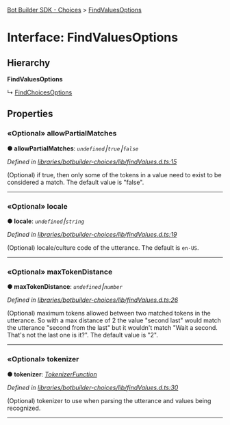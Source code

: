 [Bot Builder SDK - Choices](../README.md) > [FindValuesOptions](../interfaces/botbuilder_choices.findvaluesoptions.md)



# Interface: FindValuesOptions

## Hierarchy

**FindValuesOptions**

↳  [FindChoicesOptions](botbuilder_choices.findchoicesoptions.md)









## Properties
<a id="allowpartialmatches"></a>

### «Optional» allowPartialMatches

**●  allowPartialMatches**:  *`undefined`⎮`true`⎮`false`* 

*Defined in [libraries/botbuilder-choices/lib/findValues.d.ts:15](https://github.com/Microsoft/botbuilder-js/blob/09ad751/libraries/botbuilder-choices/lib/findValues.d.ts#L15)*



(Optional) if true, then only some of the tokens in a value need to exist to be considered a match. The default value is "false".




___

<a id="locale"></a>

### «Optional» locale

**●  locale**:  *`undefined`⎮`string`* 

*Defined in [libraries/botbuilder-choices/lib/findValues.d.ts:19](https://github.com/Microsoft/botbuilder-js/blob/09ad751/libraries/botbuilder-choices/lib/findValues.d.ts#L19)*



(Optional) locale/culture code of the utterance. The default is `en-US`.




___

<a id="maxtokendistance"></a>

### «Optional» maxTokenDistance

**●  maxTokenDistance**:  *`undefined`⎮`number`* 

*Defined in [libraries/botbuilder-choices/lib/findValues.d.ts:26](https://github.com/Microsoft/botbuilder-js/blob/09ad751/libraries/botbuilder-choices/lib/findValues.d.ts#L26)*



(Optional) maximum tokens allowed between two matched tokens in the utterance. So with a max distance of 2 the value "second last" would match the utterance "second from the last" but it wouldn't match "Wait a second. That's not the last one is it?". The default value is "2".




___

<a id="tokenizer"></a>

### «Optional» tokenizer

**●  tokenizer**:  *[TokenizerFunction](../#tokenizerfunction)* 

*Defined in [libraries/botbuilder-choices/lib/findValues.d.ts:30](https://github.com/Microsoft/botbuilder-js/blob/09ad751/libraries/botbuilder-choices/lib/findValues.d.ts#L30)*



(Optional) tokenizer to use when parsing the utterance and values being recognized.




___


